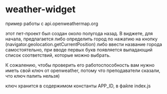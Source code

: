 # weather-widget
пример работы с api.openweathermap.org

этот пет-проект был создан около полугода назад. 
В виджете, для начала, предлагается либо определить город по нажатию на кнопку (navigator.geolocation.getCurrentPosition) либо ввести название города самостоятельно, при вводе первых букв появляется выпадающий список соответствий, которые можно выбрать.

К сожалению, чтобы проверить его работоспособность вам нужно иметь свой ключ от openweather, потому что преподаватели сказали, что ключ палить нельзя)

ключ хранится в содержимом константы APP_ID, в файле index.js
